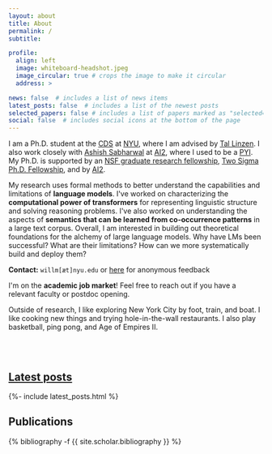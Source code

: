 ```yaml
---
layout: about
title: About
permalink: /
subtitle:

profile:
  align: left
  image: whiteboard-headshot.jpeg
  image_circular: true # crops the image to make it circular
  address: >

news: false  # includes a list of news items
latest_posts: false  # includes a list of the newest posts
selected_papers: false # includes a list of papers marked as "selected={true}"
social: false  # includes social icons at the bottom of the page
---
```


<p>I am a Ph.D. student at the <a href="https://cds.nyu.edu/">CDS</a> at <a href="https://www.nyu.edu/">NYU</a>, where I am advised by <a href="https://tallinzen.net/">Tal Linzen</a>. I also work closely with <a href="https://allenai.org/team/ashishs">Ashish Sabharwal</a> at <a href="https://allenai.org/">AI2</a>, where I used to be a <a href="https://allenai.org/predoctoral-young-investigators">PYI</a>. My Ph.D. is supported by an <a href="https://www.nsfgrfp.org/resources/about-grfp/">NSF graduate research fellowship</a>, <a href="https://www.twosigma.com/community/academic-partnerships/team-phd-fellowship/">Two Sigma Ph.D. Fellowship</a>, and by <a href="https://allenai.org/">AI2</a>.</p>

<p>My research uses formal methods to better understand the capabilities and limitations of <b>language models</b>. I've worked on characterizing the <b>computational power of transformers</b> for representing linguistic structure and solving reasoning problems. I've also worked on understanding the aspects of <b>semantics that can be learned from co-occurrence patterns</b> in a large text corpus. Overall, I am interested in building out theoretical foundations for the alchemy of large language models. Why have LMs been successful? What are their limitations? How can we more systematically build and deploy them?</p>

<p>
<b>Contact:</b> <code>willm[æt]nyu.edu</code> or <a href="https://www.admonymous.co/lambdaviking">here</a> for anonymous feedback
</p>

<p>I'm on the <b>academic job market</b>! Feel free to reach out if you have a relevant faculty or postdoc opening.</p>

<p>Outside of research, I like exploring New York City by foot, train, and boat. I like cooking new things and trying hole-in-the-wall restaurants. I also play basketball, ping pong, and Age of Empires II.</p>

<br /> <br />

<h2><a href="{{ '/blog/' | relative_url }}" style="color: inherit;">Latest posts</a></h2>
<div>{%- include latest_posts.html %}</div>

## Publications

<div class="publications">

{% bibliography -f {{ site.scholar.bibliography }} %}